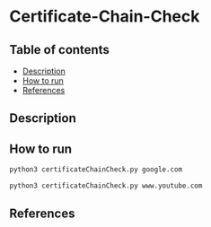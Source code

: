 # Certificate-Chain-Check


## Table of contents
- [Description](#description)
- [How to run](#how-to-run)
- [References](#references)

## Description


## How to run

```sh
python3 certificateChainCheck.py google.com
```

```sh
python3 certificateChainCheck.py www.youtube.com
```


## References


